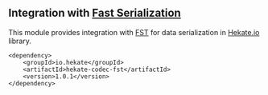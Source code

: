 ## Integration with [Fast Serialization](https://github.com/RuedigerMoeller/fast-serialization)

This module provides integration with [FST](http://ruedigermoeller.github.io/fast-serialization/) for data serialization 
in [Hekate.io](https://github.com/hekate-io/hekate) library.
 
 ```
 <dependency>
     <groupId>io.hekate</groupId>
     <artifactId>hekate-codec-fst</artifactId>
     <version>1.0.1</version>
 </dependency>
 ```
